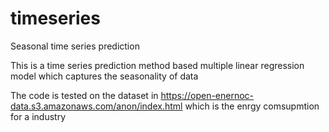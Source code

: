 # timeseries
Seasonal time series prediction


This is a time series prediction method based multiple linear regression model which captures the seasonality of data

The code is tested on the dataset in https://open-enernoc-data.s3.amazonaws.com/anon/index.html which is the enrgy comsupmtion for a industry 
